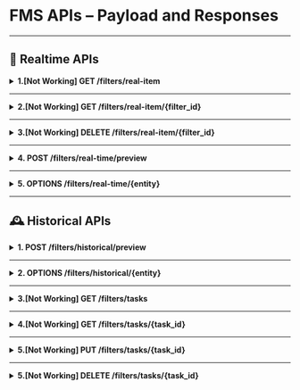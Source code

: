 # FMS APIs – Payload and Responses

---

## 📡 Realtime APIs

<details>
<summary><b>1.[Not Working] GET /filters/real-item</b></summary>

**Payload**:
```json
{
  "id": "894b62ad-d6e0-4b1a-b24c-e04f66cb6b4e_1",
  "name": "Updated",
  "date_created": "2025-08-13T12:31:03.523Z",
  "store": "hsdevtestfestore",
  "app": "hs",
  "entity": "products",
  "filter": {
    "field": "title",
    "operator": "contains",
    "value": "baby updated"
  }
}
```

**Response**:
```
Getting Error
```
</details>

---

<details>
<summary><b>2.[Not Working] GET /filters/real-item/{filter_id}</b></summary>

**Payload**:
```
filter_id
```

**Response**:
```
Getting Error
```
</details>

---

<details>
<summary><b>3.[Not Working] DELETE /filters/real-item/{filter_id}</b></summary>

**Payload**:
```
filter_id
```

**Response**:
```
Getting Error
```
</details>

---

<details>
<summary><b>4. POST /filters/real-time/preview</b></summary>

**Payload**:
```json
{
  "store": "main-qa-store",
  "app": "hs",
  "entity": "products",
  "filter": {
    "field": "id",
    "operator": "=",
    "value": "9740002099489"
  },
  "columns": ["id", "title"]
}
```

**Response**:
```json
{
  "query": "id:9740002099489",
  "result": [
    {
      "id": "gid://shopify/Product/9740002099489",
      "title": "VANS |AUTHENTIC | LO PRO | BURGANDY/WHITE"
    }
  ]
}
```
</details>

---

<details>
<summary><b>5. OPTIONS /filters/real-time/{entity}</b></summary>

**Payload**:
```
entity → OPTIONS [products, collections, variants, order, publications, location, inventory_levels]
```

**Response**:
```json
{
  "Fields": [
    {
      "name": "barcode",
      "label": "Barcode"
    },
    {}
  ]
}
```
</details>

---

## 🕰 Historical APIs

<details>
<summary><b>1. POST /filters/historical/preview</b></summary>

**Payload**:
```json
{
  "entity": "products",
  "store": "main-qa-store",
  "filter": {
    "field": "id",
    "operator": "=",
    "value": "9740002099489"
  },
  "joins": [
    {
      "columns": ["quantity"],
      "left_on": "id",
      "right_on": "product_id",
      "table": "orders"
    }
  ],
  "columns": ["id", "title"]
}
```

**Response**:
```json
{
  "query": "[(col(\"id\")) == (\"9740002099489\")]",
  "result": [
    {
      "id": "9740002099489",
      "title": "VANS |AUTHENTIC | LO PRO | BURGANDY/WHITE"
    }
  ]
}
```
</details>

---

<details>
<summary><b>2. OPTIONS /filters/historical/{entity}</b></summary>

**Payload**:
```
entity → OPTIONS [collections, inventory_levels, locations, orders, productVariants, products, ga]
```

**Response**:
```json
{
  "additionalProp1": [
    {
      "name": "string",
      "label": "string",
      "placeholder": "string",
      "defaultOperator": {
        "name": "=",
        "label": "string"
      },
      "inputType": "number",
      "valueEditorType": "checkbox",
      "operators": [
        {
          "name": "=",
          "label": "string"
        }
      ],
      "defaultValue": "string",
      "values": ["string"],
      "comparator": "groupNumber",
      "groupNumber": "string",
      "valueSources": ["string"]
    }
  ]
}
```
</details> 

---

<details>
<summary><b>3.[Not Working] GET /filters/tasks</b></summary>

**Response**: 
<!-- Get all the tasks -->
```
[
  {
    "id": "string",
    "filter_id": "string",
    "store": "string",
    "app": "string",
    "filter_type": "parquet",
    "execution_status": "IN_PROGRESS",
    "failure_reason": "string",
    "last_executed_at": "2025-08-14T09:04:31.935Z",
    "logs": [
      {
        "matched_entity_ids": [
          "string"
        ],
        "duration": "string"
      }
    ],
    "schedule_expression": "rate(5 minutes)",
    "schedule_enabled": false,
    "sns_topic": "string"
  }
]
```
</details>

---

<details>
<summary><b>4.[Not Working] GET /filters/tasks/{task_id}</b></summary> 

**Payload**:
```
task_id
```
**Response**: 
```
{
  "id": "string",
  "filter_id": "string",
  "store": "string",
  "app": "string",
  "filter_type": "parquet",
  "execution_status": "IN_PROGRESS",
  "failure_reason": "string",
  "last_executed_at": "2025-08-14T09:06:13.249Z",
  "logs": [
    {
      "matched_entity_ids": [
        "string"
      ],
      "duration": "string"
    }
  ],
  "schedule_expression": "rate(5 minutes)",
  "schedule_enabled": false,
  "sns_topic": "string"
}
```
</details>

---

<details>
<summary><b>5.[Not Working] PUT /filters/tasks/{task_id}</b></summary> 
<!-- filter_id, store, app is required --> 

**Payload**:
```
{
  "id": "string",
  "filter_id": "string",
  "store": "string",
  "app": "string",
  "filter_type": "parquet",
  "execution_status": "IN_PROGRESS",
  "failure_reason": "string",
  "last_executed_at": "2025-08-14T09:08:32.793Z",
  "logs": [
    {
      "matched_entity_ids": [
        "string"
      ],
      "duration": "string"
    }
  ],
  "schedule_expression": "rate(5 minutes)",
  "schedule_enabled": false,
  "sns_topic": "string"
}
```
**Response**: 
```
{
  "id": "string",
  "filter_id": "string",
  "store": "string",
  "app": "string",
  "filter_type": "parquet",
  "execution_status": "IN_PROGRESS",
  "failure_reason": "string",
  "last_executed_at": "2025-08-14T09:08:32.816Z",
  "logs": [
    {
      "matched_entity_ids": [
        "string"
      ],
      "duration": "string"
    }
  ],
  "schedule_expression": "rate(5 minutes)",
  "schedule_enabled": false,
  "sns_topic": "string"
}
```
</details>

---

<details>
<summary><b>5.[Not Working] DELETE /filters/tasks/{task_id}</b></summary> 

**Payload**:
```
task_id: cfdc36d7-4895-4e3c-bfb2-e7833f153e72
```
**Response**: 
```
{
  "id": "string",
  "filter_id": "string",
  "store": "string",
  "app": "string",
  "filter_type": "parquet",
  "execution_status": "IN_PROGRESS",
  "failure_reason": "string",
  "last_executed_at": "2025-08-14T09:08:32.816Z",
  "logs": [
    {
      "matched_entity_ids": [
        "string"
      ],
      "duration": "string"
    }
  ],
  "schedule_expression": "rate(5 minutes)",
  "schedule_enabled": false,
  "sns_topic": "string"
}
```
</details>
